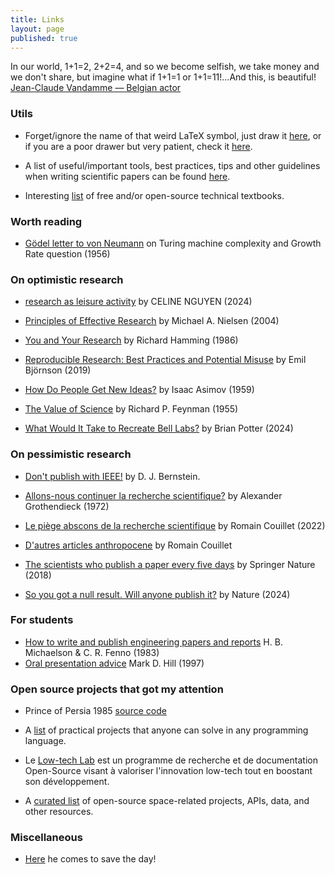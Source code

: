 ```yaml
---
title: Links
layout: page
published: true
---
```



<div class='quote_header'>
    In our world, 1+1=2, 2+2=4, and so we become selfish, we take money and we don't share, but imagine what if 1+1=1 or 1+1=11!...And this, is beautiful!<br>
    <a href='https://en.wikipedia.org/wiki/Jean-Claude_Van_Damme' target='_blank'>Jean-Claude Vandamme — Belgian actor</a>
</div>


### Utils
* Forget/ignore the name of that weird LaTeX symbol, just draw it [here](https://detexify.kirelabs.org/classify.html), or if you are a poor drawer but very patient, check it [here](https://ctan.tetaneutral.net/info/symbols/comprehensive/symbols-a4.pdf).

* A list of useful/important tools, best practices, tips and other guidelines when writing scientific papers can be found [here](https://github.com/Wookai/paper-tips-and-tricks#tables).

* Interesting [list](http://danaernst.com/resources/free-and-open-source-textbooks/?utm_source=pocket_mylist) of free and/or open-source technical textbooks.


### Worth reading
* [Gödel letter to von Neumann](https://www.karlin.mff.cuni.cz/~krajicek/goedel-letter.pdf) on Turing machine complexity and Growth Rate question (1956)

### On optimistic research
* [research as leisure activity](https://www.personalcanon.com/p/research-as-leisure-activity) by CELINE NGUYEN (2024)
* [Principles of Effective Research](https://www.bumc.bu.edu/preventive-med/files/2020/06/Principls-of-effective-reserache-nielsen-0404.pdf) by Michael A. Nielsen (2004)

* [You and Your Research](https://www.bumc.bu.edu/preventive-med/files/2020/06/Principls-of-effective-reserache-nielsen-0404.pdf) by Richard Hamming (1986)

* [Reproducible Research: Best Practices and Potential Misuse](https://arxiv.org/pdf/1905.00645.pdf) by Emil Björnson (2019)

* [How Do People Get New Ideas?](https://www.technologyreview.com/2014/10/20/169899/isaac-asimov-asks-how-do-people-get-new-ideas/) by Isaac Asimov (1959)

* [The Value of Science](https://calteches.library.caltech.edu/1575/1/Science.pdf) by Richard P. Feynman (1955)

* [What Would It Take to Recreate Bell Labs?](https://www.construction-physics.com/p/what-would-it-take-to-recreate-bell) by Brian Potter (2024)

### On pessimistic research
* [Don't publish with IEEE!](https://cr.yp.to/writing/ieee.html) by D. J. Bernstein.

* [Allons-nous continuer la recherche scientifique?](https://www.youtube.com/watch?v=ZW9JpZXwGXc) by Alexander Grothendieck (1972)

* [Le piège abscons de la recherche scientifique](https://polaris.imag.fr/romain.couillet/docs/articles/piege_abscons.pdf) by Romain Couillet (2022)

* [D'autres articles anthropocene](https://polaris.imag.fr/romain.couillet/publications.html) by Romain Couillet

* [The scientists who publish a paper every five days](https://fermatslibrary.com/s/the-scientists-who-publish-a-paper-every-five-days#email-newsletter) by Springer Nature (2018)

* [So you got a null result. Will anyone publish it?](https://www.nature.com/articles/d41586-024-02383-9) by Nature (2024)

### For students
* [How to write and publish engineering papers and reports](https://ieeexplore.ieee.org/document/6448691) H. B. Michaelson & C. R. Fenno (1983)
* [Oral presentation advice](https://pages.cs.wisc.edu/~markhill/conference-talk.html) Mark D. Hill (1997)
<!--* [Introduction to Git](https://www.git-tower.com/learn/git/ebook)-->



### Open source projects that got my attention
* Prince of Persia 1985 [source code](https://github.com/jmechner/Prince-of-Persia-Apple-II?utm_source=pocket_mylist)

* A [list](https://github.com/karan/Projects/blob/master/README.md?utm_source=pocket_mylist) of practical projects that anyone can solve in any programming language.

* Le [Low-tech Lab](https://wiki.lowtechlab.org/wiki/Accueil?utm_source=pocket_mylist) est un programme de recherche et de documentation Open-Source visant à valoriser l'innovation low-tech tout en boostant son développement.

* A [curated list](https://github.com/orbitalindex/awesome-space) of open-source space-related projects, APIs, data, and other resources.

### Miscellaneous
* [Here](https://www.youtube.com/watch?v=xvFZjo5PgG0) he comes to save the day!